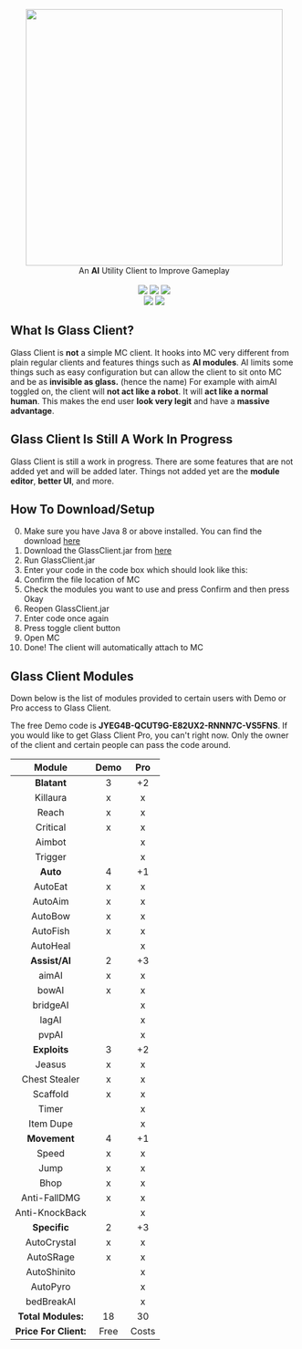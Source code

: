 
<p align="center">  
      <img src="https://i.imgur.com/NgNDg9w.png" width="450">  
      <br>  
      An <b>AI</b> Utility Client to Improve Gameplay  
      <br>  
        <br>  
      <img src="https://img.shields.io/badge/version-1.3-blue">  
     <img src="https://img.shields.io/badge/status-w.i.p-yellow">  
     <img src="https://img.shields.io/badge/Compatible%20MC%20Versions-1.8.9%20to%20Latest-green">  
     <br>  
     <img src="https://img.shields.io/badge/demo-free-green">  
     <img src="https://img.shields.io/badge/pro-costly-red">  
</p>  

## What Is Glass Client?
Glass Client is **not** a simple MC client. It hooks into MC very different from plain regular clients and features things such as **AI modules**. AI limits some things such as easy configuration but can allow the client to sit onto MC and be as **invisible as glass.** (hence the name) For example with aimAI toggled on, the client will **not act like a robot**. It will **act like a normal human**. This makes the end user **look very legit** and have a **massive advantage**.

## Glass Client Is Still A Work In Progress
Glass Client is still a work in progress. There are some features that are not added yet and will be added later. Things not added yet are the **module editor**, **better UI**, and more.

## How To Download/Setup
0. Make sure you have Java 8 or above installed. You can find the download [here](https://java.com/en/download/)
1. Download the GlassClient.jar from [here](https://github.com/udu3324/Glass-Client/releases/tag/v1.3)
2. Run GlassClient.jar
3. Enter your code in the code box which should look like this:
4. Confirm the file location of MC
5. Check the modules you want to use and press Confirm and then press Okay
6. Reopen GlassClient.jar
7. Enter code once again
8. Press toggle client button
9. Open MC
10. Done! The client will automatically attach to MC

## Glass Client Modules
Down below is the list of modules provided to certain users with Demo or Pro access to Glass Client.

The free Demo code is **JYEG4B-QCUT9G-E82UX2-RNNN7C-VS5FNS**. If you would like to get Glass Client Pro, you can't right now. Only the owner of the client and certain people can pass the code around.

|     Module     | Demo |  Pro  |  
|:--------------:|:----:|:-----:|  
| **Blatant** |   3  |   +2  |  
| Killaura       |   x  |   x   |  
| Reach          |   x  |   x   |  
| Critical       |   x  |   x   |  
| Aimbot         |      |   x   |  
| Trigger        |      |   x   |  
| **Auto** |   4  |   +1  |  
| AutoEat        |   x  |   x   |  
| AutoAim        |   x  |   x   |  
| AutoBow        |   x  |   x   |  
| AutoFish       |   x  |   x   |  
| AutoHeal       |      |   x   |  
| **Assist/AI** |   2  |   +3  |  
| aimAI          |   x  |   x   |  
| bowAI          |   x  |   x   |  
| bridgeAI       |      |   x   |  
| lagAI          |      |   x   |  
| pvpAI          |      |   x   |  
| **Exploits** |   3  |   +2  |  
| Jeasus         |   x  |   x   |  
| Chest Stealer  |   x  |   x   |  
| Scaffold       |   x  |   x   |  
| Timer          |      |   x   |  
| Item Dupe      |      |   x   |  
| **Movement** |   4  |   +1  |  
| Speed          |   x  |   x   |  
| Jump           |   x  |   x   |  
| Bhop           |   x  |   x   |  
| Anti-FallDMG   |   x  |   x   |  
| Anti-KnockBack |      |   x   |  
| **Specific** |   2  |   +3  |  
| AutoCrystal    |   x  |   x   |  
| AutoSRage      |   x  |   x   |  
| AutoShinito    |      |   x   |  
| AutoPyro       |      |   x   |  
| bedBreakAI     |      |   x   |  
| **Total Modules:** |  18  |   30  |  
| **Price For Client:** | Free  | Costs |